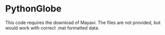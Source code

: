 # PythonGlobe

This code requires the download of Mayavi. The files are not provided, but would work with correct .mat formatted data.
